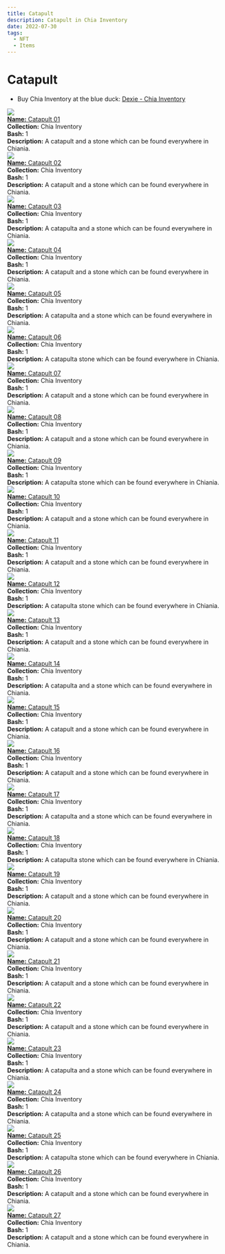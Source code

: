 ```yaml
---
title: Catapult
description: Catapult in Chia Inventory
date: 2022-07-30
tags:
  - NFT
  - Items
---
```


# Catapult

- Buy Chia Inventory at the blue duck: [Dexie - Chia Inventory](https://dexie.space/offers/col16fpva26fhdjp2echs3cr7c30gzl7qe67hu9grtsjcqldz354asjsyzp6wx/xch)

<div class="item_thumbnail_detail">
<img src="https://xmljdtjeswz5bkzfedsujrjuq2ebw2uocnxrbtlslxc5w3nt.arweave.net/_uxaRzSS_Vs9CrJSDlRMU0hogbao4TbxDNcl3F222zo"><br/>
<div><a href="https://www.spacescan.io/xch/coin/0x13019be07e624d30f3e53c6953f5977ccb8d6b68245a011335b6cd3e2ee18fef"><strong>Name:</strong> Catapult 01</a></div>
<div><strong>Collection:</strong> Chia Inventory</div>
<div><strong>Bash:</strong> 1</div>
<div><strong>Description:</strong> A catapult and a stone which can be found everywhere in Chiania.</div>
</div>
<div class="item_thumbnail_detail">
<img src="https://m7nsfigbbkgkpyfjwluyio5kmdrphjy35tkewszmi2rfanicn3pa.arweave.net/Z9sioMEKjKfgqbLphDuqYOLzpxvs1EtLLEaiUDUCbt4"><br/>
<div><a href="https://www.spacescan.io/xch/coin/0x20e0fe214432e1bfa88ff695336b4f585e44d61adad0e5ecb0a65886d0d09d7a"><strong>Name:</strong> Catapult 02</a></div>
<div><strong>Collection:</strong> Chia Inventory</div>
<div><strong>Bash:</strong> 1</div>
<div><strong>Description:</strong> A catapult and a stone which can be found everywhere in Chiania.</div>
</div>
<div class="item_thumbnail_detail">
<img src="https://bsj562ij432wxbvsk3lgxbdymrmwblq4oqxva4s6ytyqu44f.arweave.net/DJPfaQnm9WuGslbWa4-R4ZFlgrhx0L1ByXsTxCn_OFc"><br/>
<div><a href="https://www.spacescan.io/xch/coin/0x9eda26200c1eae19a0ff3141f2f6c3ebdc4c566e5aedd38c88a7a7577f51dcbd"><strong>Name:</strong> Catapult 03</a></div>
<div><strong>Collection:</strong> Chia Inventory</div>
<div><strong>Bash:</strong> 1</div>
<div><strong>Description:</strong> A catapulta and a stone which can be found everywhere in Chiania.</div>
</div>
<div class="item_thumbnail_detail">
<img src="https://hvrriudcexen524fhv4iqyqdjryxbjhdyxsiuicknxyuljirma.arweave.net/PWMUUGIlyN7rhT14-iGIDTHFwpOPF5IogSm3xRaURYE"><br/>
<div><a href="https://www.spacescan.io/xch/coin/0x99657a3d4d053a6ca9b6ca9e06f3d78f98f3d83d10f6778084ace16532213df4"><strong>Name:</strong> Catapult 04</a></div>
<div><strong>Collection:</strong> Chia Inventory</div>
<div><strong>Bash:</strong> 1</div>
<div><strong>Description:</strong> A catapult and a stone which can be found everywhere in Chiania.</div>
</div>
<div class="item_thumbnail_detail">
<img src="https://emqkc2xuaekckfkjzhqrjtzlkgctlc3pai5dx4lojv2gvixaoa.arweave.net/IyChavQBFCUVScnhFM8rUYU1i28COjvxbk10aqLg-cA"><br/>
<div><a href="https://www.spacescan.io/xch/coin/0x98ad11d712d92a9bc07783691d997720a01efa254413af534e3fe418c85e30c8"><strong>Name:</strong> Catapult 05</a></div>
<div><strong>Collection:</strong> Chia Inventory</div>
<div><strong>Bash:</strong> 1</div>
<div><strong>Description:</strong> A catapulta and a stone which can be found everywhere in Chiania.</div>
</div>
<div class="item_thumbnail_detail">
<img src="https://adzurzpytik3tszk4clegafehvjvygvkbwrhzhbeyuzqjokz.arweave.net/A_PNI5fiaFbnLKuCWQwCkPVNc-GqoNonycJMUzBLlZA"><br/>
<div><a href="https://www.spacescan.io/xch/coin/0x0d04b7b075e34868ec94e5d2ef1c3006d0fdf35a72a6dc01c6d7c6788de5b7ed"><strong>Name:</strong> Catapult 06</a></div>
<div><strong>Collection:</strong> Chia Inventory</div>
<div><strong>Bash:</strong> 1</div>
<div><strong>Description:</strong> A catapulta stone which can be found everywhere in Chiania.</div>
</div>
<div class="item_thumbnail_detail">
<img src="https://gb35tii4j4nlwv4vlryk6aa66wsmtxso5e3h5ecj66xhfvzbtt4a.arweave.net/MHfZoRxPGrtXlVxwrwAe9aTJ3k7pNn6QSfeuctchnPg"><br/>
<div><a href="https://www.spacescan.io/xch/coin/0xbe24f541ea9d5ecb004021e409205793e4b9e932608e8e12e39ed6ff12ad52ff"><strong>Name:</strong> Catapult 07</a></div>
<div><strong>Collection:</strong> Chia Inventory</div>
<div><strong>Bash:</strong> 1</div>
<div><strong>Description:</strong> A catapult and a stone which can be found everywhere in Chiania.</div>
</div>
<div class="item_thumbnail_detail">
<img src="https://uabkavnc56ch27pkwf6vm3peivkorcbok56bocqrqxczgn5dykqa.arweave.net/oAKgVaLvhH196rF9Vm3kRVToiC5XfBcKEYXFkzejwqA"><br/>
<div><a href="https://www.spacescan.io/xch/coin/0x489abab1703633065a8750f02a85d43888c90e2bdb23ac7e3db8d7a9795f121a"><strong>Name:</strong> Catapult 08</a></div>
<div><strong>Collection:</strong> Chia Inventory</div>
<div><strong>Bash:</strong> 1</div>
<div><strong>Description:</strong> A catapult and a stone which can be found everywhere in Chiania.</div>
</div>
<div class="item_thumbnail_detail">
<img src="https://lohmeqvn35qwmxnbztf4zikijwsgefrzosoiv3hsqyz6kqg6zyta.arweave.net/W47CQq3fYWZdoczLzKFITaRiFjl0nIrs8oYz5UDeziY"><br/>
<div><a href="https://www.spacescan.io/xch/coin/0x09b68f649c74c71f2877b19d8feff4ec322eaedb5bbffed0135f722299737657"><strong>Name:</strong> Catapult 09</a></div>
<div><strong>Collection:</strong> Chia Inventory</div>
<div><strong>Bash:</strong> 1</div>
<div><strong>Description:</strong> A catapulta stone which can be found everywhere in Chiania.</div>
</div>
<div class="item_thumbnail_detail">
<img src="https://u2d7u53zstkvguy3vw6pnv4c5y67myj7glohmrdoji4u22vvfnpa.arweave.net/pof6d3mU1VNTG6289teC7j32YT8y3HZEbko5TWq1K14"><br/>
<div><a href="https://www.spacescan.io/xch/coin/0x92b4dab49dbe5d28c29717755b8e07691f61a2fd903012e56dccad8a65154e87"><strong>Name:</strong> Catapult 10</a></div>
<div><strong>Collection:</strong> Chia Inventory</div>
<div><strong>Bash:</strong> 1</div>
<div><strong>Description:</strong> A catapult and a stone which can be found everywhere in Chiania.</div>
</div>
<div class="item_thumbnail_detail">
<img src="https://dug5jvzf6egrjo4b64qyegu4k43koyqdyqzenhc73gef4cv4.arweave.net/H_Q3U-1yXxDRS7gfchghqcVzanYgPEMkacX9mIXgq8g"><br/>
<div><a href="https://www.spacescan.io/xch/coin/0x0aeee45803f9ac9458c84a8995bc904c4b2925e4aee0dc01094b2d8bf11b4ee9"><strong>Name:</strong> Catapult 11</a></div>
<div><strong>Collection:</strong> Chia Inventory</div>
<div><strong>Bash:</strong> 1</div>
<div><strong>Description:</strong> A catapult and a stone which can be found everywhere in Chiania.</div>
</div>
<div class="item_thumbnail_detail">
<img src="https://zfq2qd6at4h2vbqc2pqgvlbu4uvtv25ygfnxz54n4azdqktlmdbq.arweave.net/yWGoD8CfD6qGAtPgaqw05Ss667gxW3z3jeAyOCprYMM"><br/>
<div><a href="https://www.spacescan.io/xch/coin/0x9d95e5345024013d24079a6aa4099f1486733a1e3cca3a5634e9ebc8e5ac42eb"><strong>Name:</strong> Catapult 12</a></div>
<div><strong>Collection:</strong> Chia Inventory</div>
<div><strong>Bash:</strong> 1</div>
<div><strong>Description:</strong> A catapulta stone which can be found everywhere in Chiania.</div>
</div>
<div class="item_thumbnail_detail">
<img src="https://gnbo3gz63hoivrc65m6qyu6hp5gn2vwgvizfe5df6uua6lyeg4.arweave.net/M0Ltmz7Z3IrEXus9DFPHf0zdVsaqM_lJ0ZfUoDy8EN8"><br/>
<div><a href="https://www.spacescan.io/xch/coin/0x0cbfef881636666cfecfe11b5d2b2e4bba26c83132f5fd977d88ad5e939f220a"><strong>Name:</strong> Catapult 13</a></div>
<div><strong>Collection:</strong> Chia Inventory</div>
<div><strong>Bash:</strong> 1</div>
<div><strong>Description:</strong> A catapult and a stone which can be found everywhere in Chiania.</div>
</div>
<div class="item_thumbnail_detail">
<img src="https://gvw5renpep2my6kxpuywvlpwbt2kbly6iijza5qob353j2q2ou.arweave.net/NW3Yka8j9Mx5V30xaq32DPSgrx5CE_5B2Dg77tOoadQ"><br/>
<div><a href="https://www.spacescan.io/xch/coin/0x0fd3051e0afc262647f585e54526179227ffcebf7f272e25c3790ab1a35d1fe5"><strong>Name:</strong> Catapult 14</a></div>
<div><strong>Collection:</strong> Chia Inventory</div>
<div><strong>Bash:</strong> 1</div>
<div><strong>Description:</strong> A catapulta and a stone which can be found everywhere in Chiania.</div>
</div>
<div class="item_thumbnail_detail">
<img src="https://qkxrqmi5ds55y4ycwn3gj7jgpj47vrjjhim42hm3jmy6yc2jcy.arweave.net/gq8YMR0cu9xzAr_N2ZP0menn6xSk6Gc0dm0sx7AtJFo"><br/>
<div><a href="https://www.spacescan.io/xch/coin/0xd3695c02a2dfdc1f1686b1f0b97f0f7e722da0c11d4568252baf2aa4fc94a66a"><strong>Name:</strong> Catapult 15</a></div>
<div><strong>Collection:</strong> Chia Inventory</div>
<div><strong>Bash:</strong> 1</div>
<div><strong>Description:</strong> A catapult and a stone which can be found everywhere in Chiania.</div>
</div>
<div class="item_thumbnail_detail">
<img src="https://oufmwdufovem6xaukasb2dyizs6k65bphjo5jf5444d4qe6i.arweave.net/d-QrLDoV1SM9cFFAkHQ8Iz_LyvdC86XdSXvOcHyBPIc"><br/>
<div><a href="https://www.spacescan.io/xch/coin/0xc9036566cd5caebd6c68456ed57d90cfc5c8a8287f72467fda631ef4e31a7ccc"><strong>Name:</strong> Catapult 16</a></div>
<div><strong>Collection:</strong> Chia Inventory</div>
<div><strong>Bash:</strong> 1</div>
<div><strong>Description:</strong> A catapult and a stone which can be found everywhere in Chiania.</div>
</div>
<div class="item_thumbnail_detail">
<img src="https://3o65wi4bvscxbdm5pawpljvgphqwy2xucbyottemrb6h6xcngm.arweave.net/273bI4GshXCNnXgs9aameeF-savQQcOnMjIh8f1xNM0"><br/>
<div><a href="https://www.spacescan.io/xch/coin/0x71084d40f3659718c37b7d24d92b269d854226b44f966a4900e20a65591b8210"><strong>Name:</strong> Catapult 17</a></div>
<div><strong>Collection:</strong> Chia Inventory</div>
<div><strong>Bash:</strong> 1</div>
<div><strong>Description:</strong> A catapulta and a stone which can be found everywhere in Chiania.</div>
</div>
<div class="item_thumbnail_detail">
<img src="https://rim7wimkb7i44bmobcqj26utai4ra3hetuobyrw2mbhlfqdoym.arweave.net/ihn7IYoP0c4FjgignXqTAjkQbOSdHBxG2mBOssB_uww"><br/>
<div><a href="https://www.spacescan.io/xch/coin/0x372e501756f59cd02295fe0f0be059534213134e6e4ba8a3d5cc8992156568f5"><strong>Name:</strong> Catapult 18</a></div>
<div><strong>Collection:</strong> Chia Inventory</div>
<div><strong>Bash:</strong> 1</div>
<div><strong>Description:</strong> A catapulta stone which can be found everywhere in Chiania.</div>
</div>
<div class="item_thumbnail_detail">
<img src="https://ybm5dqtn6wxb2z7lf3cdlg42wvucffhs6iicaraj3d2lkogywu.arweave.net/wFnRwm31rh1n6y-7ENZuatWgilPLyECBECdj0tTjYtQ"><br/>
<div><a href="https://www.spacescan.io/xch/coin/0x45c89af5bf960cb9c01b949a8246adec36b605ade5f95f9f3bb22c1b46ffdab3"><strong>Name:</strong> Catapult 19</a></div>
<div><strong>Collection:</strong> Chia Inventory</div>
<div><strong>Bash:</strong> 1</div>
<div><strong>Description:</strong> A catapult and a stone which can be found everywhere in Chiania.</div>
</div>
<div class="item_thumbnail_detail">
<img src="https://iqzn6rnrvggam3uu3orgoy2xkwb6bvqseoodaxz4rmngyuol5oea.arweave.net/RDLfRbGpjAZulNuiZ2NXVYPg1hIjnDBfPIsabFHL64g"><br/>
<div><a href="https://www.spacescan.io/xch/coin/0xc5d68bda4ada3c5425026c1f41713554cca9157f915e1edbe3625ef4dd1eaeb0"><strong>Name:</strong> Catapult 20</a></div>
<div><strong>Collection:</strong> Chia Inventory</div>
<div><strong>Bash:</strong> 1</div>
<div><strong>Description:</strong> A catapult and a stone which can be found everywhere in Chiania.</div>
</div>
<div class="item_thumbnail_detail">
<img src="https://4fmuq6hqkuxc3lhipzfrbv4xq5ko6dxrjlkkexug7zjbaxshje.arweave.net/4VlIePBVL-i2s6H5LENeXh1TvDvFK1KJehv5SEF5HSc"><br/>
<div><a href="https://www.spacescan.io/xch/coin/0x671aa722764c5c641dc6c1c274b28448ae707b35376ee7bfce631dbe389d6064"><strong>Name:</strong> Catapult 21</a></div>
<div><strong>Collection:</strong> Chia Inventory</div>
<div><strong>Bash:</strong> 1</div>
<div><strong>Description:</strong> A catapult and a stone which can be found everywhere in Chiania.</div>
</div>
<div class="item_thumbnail_detail">
<img src="https://acdqa7ufkaysxhgxkys6tu4m2uv6z3lj7lxq5cvieqjoac7a.arweave.net/AIcAfoVQMSuc11Yl6dOM1Svs7W-n67_w6KqC_QS4Avg"><br/>
<div><a href="https://www.spacescan.io/xch/coin/0xb94fdf6a074af8b38cb88afdd8b4c8b8a703995c5a29dda3071cae3df4b91cb3"><strong>Name:</strong> Catapult 22</a></div>
<div><strong>Collection:</strong> Chia Inventory</div>
<div><strong>Bash:</strong> 1</div>
<div><strong>Description:</strong> A catapult and a stone which can be found everywhere in Chiania.</div>
</div>
<div class="item_thumbnail_detail">
<img src="https://lxnfy36btdgh5alkafldauphu44n3qq3tienso557ukj6v4g.arweave.net/Xdpcb8GYzH-6BagFWMFHnpzjdwhuaCNk7vf-0Un1eG0"><br/>
<div><a href="https://www.spacescan.io/xch/coin/0xacf3386c5f6edc0767d35d6d6c6c049bb2d609d6d84b05f4954b3f272ffe4ed5"><strong>Name:</strong> Catapult 23</a></div>
<div><strong>Collection:</strong> Chia Inventory</div>
<div><strong>Bash:</strong> 1</div>
<div><strong>Description:</strong> A catapulta and a stone which can be found everywhere in Chiania.</div>
</div>
<div class="item_thumbnail_detail">
<img src="https://lxlqrgdn4rpyslpny7gujrnwh35gabgi5tb2yttqcunogjgm.arweave.net/X-dcImG3kX4kt7cfNRMW2_PvpgBMjsw6xOcBUa4yT-M"><br/>
<div><a href="https://www.spacescan.io/xch/coin/0xd51915b61d7f31733213845a9f925fa190d290937ca16c892c4608b9d79bfd71"><strong>Name:</strong> Catapult 24</a></div>
<div><strong>Collection:</strong> Chia Inventory</div>
<div><strong>Bash:</strong> 1</div>
<div><strong>Description:</strong> A catapulta and a stone which can be found everywhere in Chiania.</div>
</div>
<div class="item_thumbnail_detail">
<img src="https://aj3eiki5k4vr554tlggsceo7o5z4u7s7fkapue5kahfrarnleu.arweave.net/AnZEKR1-XKx73k1mNIRHfd3PKfl8qgPoTqgHLEEWrJc"><br/>
<div><a href="https://www.spacescan.io/xch/coin/0x60220ad19355d297ec430a141a69175267f900bbb3ca95083b791f74a6f50b5e"><strong>Name:</strong> Catapult 25</a></div>
<div><strong>Collection:</strong> Chia Inventory</div>
<div><strong>Bash:</strong> 1</div>
<div><strong>Description:</strong> A catapulta stone which can be found everywhere in Chiania.</div>
</div>
<div class="item_thumbnail_detail">
<img src="https://jxj4gkpa6pa6keybtp3us3xpraqlveoyhisapcgpdunl5kwzre5a.arweave.net/TdPDKeDzweUTAZv3SW7viCC6kdg6JAeIzx0avqrZiTo"><br/>
<div><a href="https://www.spacescan.io/xch/coin/0x95a349dbc379b1950dff280b4ddcef263ce9fc07e9b384769f3fd2fc54a7318c"><strong>Name:</strong> Catapult 26</a></div>
<div><strong>Collection:</strong> Chia Inventory</div>
<div><strong>Bash:</strong> 1</div>
<div><strong>Description:</strong> A catapult and a stone which can be found everywhere in Chiania.</div>
</div>
<div class="item_thumbnail_detail">
<img src="https://bjg2nybjuwk6hdjeacifqypd2ujzkboj7xvt6r5wld2rkmx5s4.arweave.net/Ck2m4CmlleONJACQWGHj1ROVBc-n96z9Htlj1FTL9lw"><br/>
<div><a href="https://www.spacescan.io/xch/coin/0x1db5b5eb557d1dd92cd447173569eedfdf9982122b7f833525388160ceeb8e0c"><strong>Name:</strong> Catapult 27</a></div>
<div><strong>Collection:</strong> Chia Inventory</div>
<div><strong>Bash:</strong> 1</div>
<div><strong>Description:</strong> A catapult and a stone which can be found everywhere in Chiania.</div>
</div>

